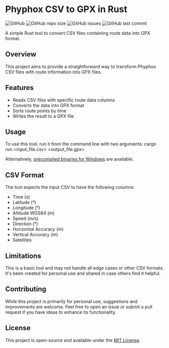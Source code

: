 # Phyphox CSV to GPX in Rust

![GitHub](https://img.shields.io/github/license/LuMarans30/phyphox-CSV-to-GPX-rust)
![GitHub repo size](https://img.shields.io/github/repo-size/LuMarans30/phyphox-CSV-to-GPX-rust)
![GitHub issues](https://img.shields.io/github/issues/LuMarans30/phyphox-CSV-to-GPX-rust)
![GitHub last commit](https://img.shields.io/github/last-commit/LuMarans30/phyphox-CSV-to-GPX-rust)

A simple Rust tool to convert CSV files containing route data into GPX format.

## Overview

This project aims to provide a straightforward way to transform Phyphox CSV files with route information into GPX files.

## Features

- Reads CSV files with specific route data columns
- Converts the data into GPX format
- Sorts route points by time
- Writes the result to a GPX file

## Usage

To use this tool, run it from the command line with two arguments:
cargo run <input_file.csv> <output_file.gpx>

Alternatively, [precompiled binaries for Windows](https://github.com/LuMarans30/phyphox-CSV-to-GPX-rust/releases/latest) are available.

## CSV Format

The tool expects the input CSV to have the following columns:

- Time (s)
- Latitude (°)
- Longitude (°)
- Altitude WGS84 (m)
- Speed (m/s)
- Direction (°)
- Horizontal Accuracy (m)
- Vertical Accuracy (m)
- Satellites

## Limitations

This is a basic tool and may not handle all edge cases or other CSV formats. It's been created for personal use and shared in case others find it helpful.

## Contributing

While this project is primarily for personal use, suggestions and improvements are welcome. Feel free to open an issue or submit a pull request if you have ideas to enhance its functionality.

## License

This project is open-source and available under the [MIT License](LICENSE).
